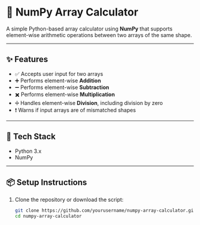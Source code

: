 # 🔢 NumPy Array Calculator

A simple Python-based array calculator using **NumPy** that supports element-wise arithmetic operations between two arrays of the same shape.

---

## ✨ Features

- ✅ Accepts user input for two arrays
- ➕ Performs element-wise **Addition**
- ➖ Performs element-wise **Subtraction**
- ✖️ Performs element-wise **Multiplication**
- ➗ Handles element-wise **Division**, including division by zero
- ❗ Warns if input arrays are of mismatched shapes

---

## 🧰 Tech Stack

- Python 3.x
- NumPy

---

## 📦 Setup Instructions

1. Clone the repository or download the script:

   ```bash
   git clone https://github.com/yourusername/numpy-array-calculator.git
   cd numpy-array-calculator
